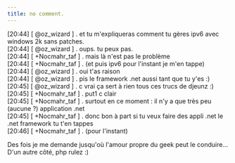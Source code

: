 ```yaml
---
title: no comment.
---
```


[20:44] [ @oz_wizard ] . et tu m'expliqueras comment tu gères ipv6 avec
windows 2k sans patches.  
[20:44] [ @oz_wizard ] . oups. tu peux pas.  
[20:44] [ +Nocmahr_taf ] . mais là n'est pas le problème  
[20:44] [ +Nocmahr_taf ] . (et puis ipv6 pour l'instant je m'en tappe)  
[20:44] [ @oz_wizard ] . oui t'as raison  
[20:44] [ @oz_wizard ] . pis le framework .net aussi tant que tu y'es :)  
[20:45] [ @oz_wizard ] . c vrai ça sert à rien tous ces trucs de djeunz :)  
[20:45] [ +Nocmahr_taf ] . put1 c clair  
[20:45] [ +Nocmahr_taf ] . surtout en ce moment : il n'y a que très peu
(aucune ?) application .net  
[20:45] [ +Nocmahr_taf ] . donc bon à part si tu veux faire des appli .net le
.net framework tu t'en tappes  
[20:46] [ +Nocmahr_taf ] . (pour l'instant)

Des fois je me demande jusqu'où l'amour propre du geek peut le conduire...
D'un autre côté, php rulez :)

